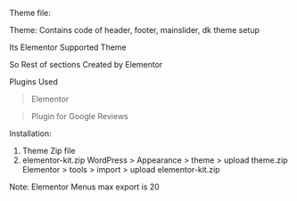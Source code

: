 Theme file:

Theme: Contains code of header, footer, mainslider, dk theme setup 

Its Elementor Supported Theme

So Rest of sections Created by Elementor

Plugins Used

> Elementor 

> Plugin for Google Reviews


Installation:

1. Theme Zip file
2. elementor-kit.zip
WordPress > Appearance > theme > upload theme.zip
Elementor > tools > import > upload elementor-kit.zip

Note: Elementor Menus max export is 20
